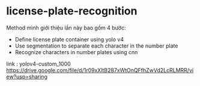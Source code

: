 # license-plate-recognition
Method mình giới thiệu lần này bao gồm 4 bước:

* Define license plate container using yolo v4
* Use segmentation to separate each character in the number plate
* Recognize characters in number plates using cnn

link : yolov4-custom_1000
https://drive.google.com/file/d/1r09xXltB287xWtOnQFfhZwVd2LcRLMRR/view?usp=sharing

